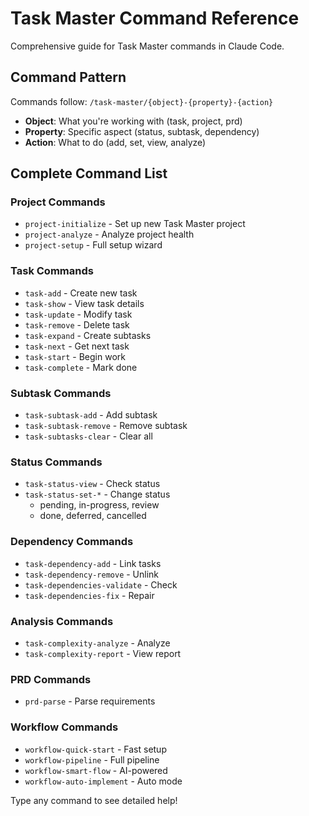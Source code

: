 # Task Master Command Reference

Comprehensive guide for Task Master commands in Claude Code.

## Command Pattern

Commands follow: `/task-master/{object}-{property}-{action}`

- **Object**: What you're working with (task, project, prd)
- **Property**: Specific aspect (status, subtask, dependency)
- **Action**: What to do (add, set, view, analyze)

## Complete Command List

### Project Commands
- `project-initialize` - Set up new Task Master project
- `project-analyze` - Analyze project health
- `project-setup` - Full setup wizard

### Task Commands
- `task-add` - Create new task
- `task-show` - View task details
- `task-update` - Modify task
- `task-remove` - Delete task
- `task-expand` - Create subtasks
- `task-next` - Get next task
- `task-start` - Begin work
- `task-complete` - Mark done

### Subtask Commands
- `task-subtask-add` - Add subtask
- `task-subtask-remove` - Remove subtask
- `task-subtasks-clear` - Clear all

### Status Commands
- `task-status-view` - Check status
- `task-status-set-*` - Change status
  - pending, in-progress, review
  - done, deferred, cancelled

### Dependency Commands
- `task-dependency-add` - Link tasks
- `task-dependency-remove` - Unlink
- `task-dependencies-validate` - Check
- `task-dependencies-fix` - Repair

### Analysis Commands
- `task-complexity-analyze` - Analyze
- `task-complexity-report` - View report

### PRD Commands
- `prd-parse` - Parse requirements

### Workflow Commands
- `workflow-quick-start` - Fast setup
- `workflow-pipeline` - Full pipeline
- `workflow-smart-flow` - AI-powered
- `workflow-auto-implement` - Auto mode

Type any command to see detailed help!